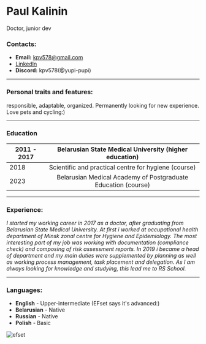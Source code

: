 # Paul Kalinin
Doctor, junior dev
### Contacts:
- **Email:** kpv578@gmail.com
- [LinkedIn](https://www.linkedin.com/in/paul-kalinin-llb)
- **Discord:** kpv578(@yupi-pupi)
****
### Personal traits and features:
responsible, adaptable, organized. Permanently looking for new experience. Love pets and cycling:)
****
### Education
2011 - 2017 | Belarusian State Medical University (higher education)
------------|:-------------------------------------------------------------:
2018        |Scientific and practical centre for hygiene (course)
2023        |Belarusian Medical Academy of Postgraduate Education (course)
****
### Experience:
*I started my working career in 2017 as a doctor, after graduating from Belarusian State Medical University. At first i worked at occupational health department of Minsk zonal centre for Hygiene and Epidemiology. The most interesting part of my job was working with documentation (compliance check) and composing of risk assessment reports. In 2019 i became a head of department and my main duties were supplemented by planning as well as working process management, task placement and delegation. As I am always looking for knowledge and studying, this lead me to RS School.*
****
### Languages:
* **English** - Upper-intermediate (EFset says it's advanced:)
* **Belarusian** - Native
* **Russian** - Native
* **Polish** - Basic

![efset](https://github.com/Yupi-pupi/rsschool-cv/assets/75840790/8ebe0e01-353f-45ef-8a0b-f56ece9cb9ab)
